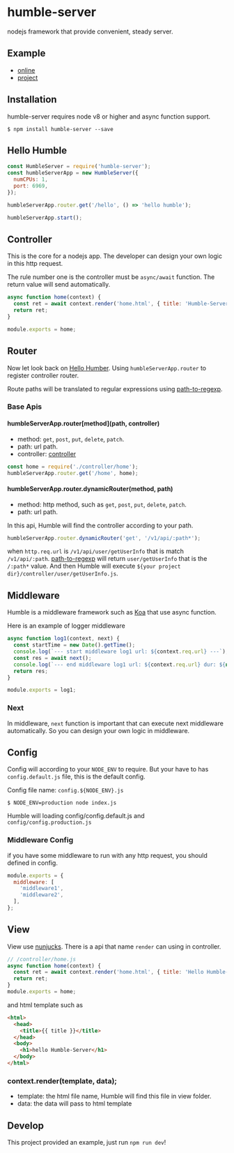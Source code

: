 # humble-server
nodejs framework that provide convenient, steady server.

## Example
 - [online](http://144.202.112.189:6969/home)
 - [project](https://github.com/stephenkingsley/humble-server-example)

## Installation
humble-server requires node v8 or higher and async function support.

    $ npm install humble-server --save

## Hello Humble
```js
const HumbleServer = require('humble-server');
const humbleServerApp = new HumbleServer({
  numCPUs: 1,
  port: 6969,
});

humbleServerApp.router.get('/hello', () => 'hello humble');

humbleServerApp.start();
```

## Controller
This is the core for a nodejs app. The developer can design your own logic in this http request.

The rule number one is the controller must be `async/await` function. The return value will send automatically.

```js
async function home(context) {
  const ret = await context.render('home.html', { title: 'Humble-Server' });
  return ret;
}

module.exports = home;
```

## Router
Now let look back on [Hello Humber](#hello-humber). Using `humbleServerApp.router` to register controller router.

Route paths will be translated to regular expressions using [path-to-regexp](https://github.com/pillarjs/path-to-regexp).

### Base Apis

#### humbleServerApp.router[method](path, controller)
 - method: `get`, `post`, `put`, `delete`, `patch`. 
 - path: url path.
 - controller: [controller](#controller)

```js
const home = require('./controller/home');
humbleServerApp.router.get('/home', home);
```

#### humbleServerApp.router.dynamicRouter(method, path)
 - method: http method, such as `get`, `post`, `put`, `delete`, `patch`.
 - path: url path.

In this api, Humble will find the controller according to your path.

```js
humbleServerApp.router.dynamicRouter('get', '/v1/api/:path*');
```

when `http.req.url` is `/v1/api/user/getUserInfo` that is match `/v1/api/:path`. [path-to-regexp](https://github.com/pillarjs/path-to-regexp) will return `user/getUserInfo` that is the `/:path*` value. And then Humble will execute `${your project dir}/controller/user/getUserInfo.js`.

## Middleware
Humble is a middleware framework such as [Koa](https://github.com/koajs/koa) that use async function.

Here is an example of logger middleware

```js
async function log1(context, next) {
  const startTime = new Date().getTime();
  console.log(`--- start middleware log1 url: ${context.req.url} ---`);
  const res = await next();
  console.log(`--- end middleware log1 url: ${context.req.url} dur: ${new Date().getTime() - startTime} ---`);
  return res;
}

module.exports = log1;
```

### Next
In middleware, `next` function is important that can execute next middleware automatically. So you can design your own logic in middleware.

## Config
Config will according to your `NODE_ENV` to require. But your have to has `config.default.js` file, this is the default config. 

Config file name: `config.${NODE_ENV}.js`

    $ NODE_ENV=production node index.js

Humble will loading config/config.default.js and `config/config.production.js`

### Middleware Config
if you have some middleware to run with any http request, you should defined in config.

```js
module.exports = {
  middleware: [
    'middleware1',
    'middleware2',
  ],
};

```

## View
View use [nunjucks](https://mozilla.github.io/nunjucks/). There is a api that name `render` can using in controller.

```js
// /controller/home.js
async function home(context) {
  const ret = await context.render('home.html', { title: 'Hello Humble-Server' });
  return ret;
}
module.exports = home;
```

and html template such as

```html
<html>
  <head>
    <title>{{ title }}</title>
  </head>
  <body>
    <h1>hello Humble-Server</h1>
  </body>
</html>
```

### context.render(template, data);
 - template: the html file name, Humble will find this file in view folder.
 - data: the data will pass to html template

## Develop
This project provided an example, just run `npm run dev`!

